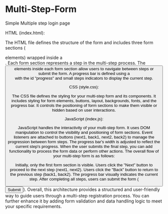 # Multi-Step-Form
Simple Multiple step login page

HTML (index.html):

The HTML file defines the structure of the form and includes three form sections 
(<form> elements) wrapped inside a <div class="container">.
Each form section represents a step in the multi-step process.
The <button> elements inside each form section allow users to navigate between steps or submit the form.
A progress bar is defined using a <div> with the id "progress" and small steps indicators to display the current step.

CSS (style.css):

The CSS file defines the styling for your multi-step form and its components.
It includes styling for form elements, buttons, layout, backgrounds, fonts, and the progress bar.
It controls the positioning of form sections to make them visible or hidden based on user interactions.

JavaScript (index.js):

JavaScript handles the interactivity of your multi-step form.
It uses DOM manipulation to control the visibility and positioning of form sections.
Event listeners are attached to buttons (next1, back1, next2, back2) to manage the progression between form steps.
The progress bar's width is adjusted to reflect the current step's progress.
When the user submits the final step, you can add functionality to process the form data or perform other actions.
The overall flow of your multi-step form is as follows:

Initially, only the first form section is visible.
Users click the "Next" button to proceed to the next step (next1, next2).
Users click the "Back" button to return to the previous step (back1, back2).
The progress bar visually indicates the current step.
After completing all steps, users can submit the form (<button type="button" id="submit">Submit</button>).
Overall, this architecture provides a structured and user-friendly way to guide users through 
a multi-step registration process. You can further enhance it by adding 
form validation and data handling logic to meet your specific requirements.
